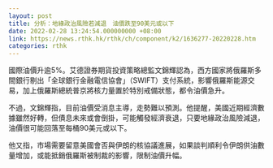 ```yaml
---
layout: post
title: 分析：地緣政治風險若減退　油價跌至90美元或以下
date: 2022-02-28 13:24:54.000000000 +08:00
link: https://news.rthk.hk/rthk/ch/component/k2/1636277-20220228.htm
categories: rthk
---
```


國際油價升逾5%。艾德證券期貨投資策略總監文錦輝認為，西方國家將俄羅斯多間銀行剔出「全球銀行金融電信協會」（SWIFT）支付系統，影響俄羅斯能源交易，加上俄羅斯總統普京將核力量置於特別戒備狀態，都令油價急升。

不過，文錦輝指，目前油價受消息主導，走勢難以預測。他提醒，美國近期經濟數據雖然好轉，但債息未來或會倒掛，可能觸發經濟衰退，只要地緣政治風險減退，油價很可能回落至每桶90美元或以下。

他又指，市場需要留意美國會否與伊朗的核協議進展，如果談判順利令伊朗供油數量增加，或能抵銷俄羅斯被制裁的影響，限制油價升幅。
